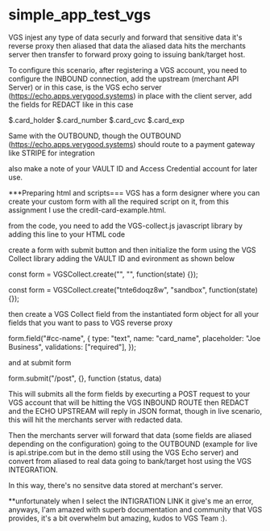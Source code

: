# simple_app_test_vgs


VGS injest any type of data securly and forward that sensitive data it's reverse proxy then aliased that data the aliased data hits the merchants server then transfer to forward proxy going to issuing bank/target host.

To configure this scenario, after registering a VGS account, you need to configure the INBOUND connection, add the upstream (merchant API Server) or in this case, is the VGS echo server (https://echo.apps.verygood.systems) in place with the client server, add the fields for REDACT like in this case

$.card_holder
$.card_number
$.card_cvc
$.card_exp

Same with the OUTBOUND, though the OUTBOUND (https://echo.apps.verygood.systems) should route to a payment gateway like STRIPE for integration

also make a note of your VAULT ID and Access Credential account for later use.

***Preparing html and scripts===
VGS has a form designer where you can create your custom form with all the required script on it, from this assignment I use the credit-card-example.html.

from the code, you need to add the VGS-collect.js javascript library by adding this line to your HTML code

<script type="text/javascript" src="https://js.verygoodvault.com/vgs-collect/2.12.0/vgs-collect.js"></script>

create a form with submit button and then initialize the form using the VGS Collect library adding the VAULT ID and evironment as shown below

const form = VGSCollect.create("<VAULT ID>", "<ENVIRONMENT>", function(state) {});

const form = VGSCollect.create("tnte6doqz8w", "sandbox", function(state) {});

then create a VGS Collect field from the instantiated form object for all your fields that you want to pass to VGS reverse proxy


form.field("#cc-name", {
        type: "text",
        name: "card_name",
        placeholder: "Joe Business",
        validations: ["required"],
      });


and at submit form

form.submit("/post", {}, function (status, data) 

This will submits all the form fields by execurting a POST request to your VGS account that will be hitting the VGS INBOUND ROUTE then REDACT and the ECHO UPSTREAM will reply in JSON format, though in live scenario, this will hit the merchants server with redacted data.

Then the merchants server will forward that data (some fields are aliased depending on the configuration) going to the OUTBOUND (example for live is api.stripe.com but in the demo still using the VGS Echo server) and convert from aliased to real data going to bank/target host using the VGS INTEGRATION.

In this way, there's no sensitve data stored at merchant's server.

**unfortunately when I select the INTIGRATION LINK it give's me an error, anyways, I'am amazed with superb documentation and community that VGS provides, it's a bit overwhelm but amazing, kudos to VGS Team :).




    





